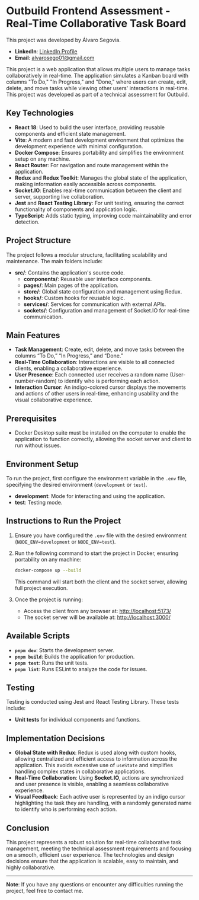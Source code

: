 
# Outbuild Frontend Assessment - Real-Time Collaborative Task Board

This project was developed by Álvaro Segovia.

- **LinkedIn**: [LinkedIn Profile](https://www.linkedin.com/in/alvarosego01/)
- **Email**: alvarosego01@gmail.com

This project is a web application that allows multiple users to manage tasks collaboratively in real-time. The application simulates a Kanban board with columns "To Do," "In Progress," and "Done," where users can create, edit, delete, and move tasks while viewing other users' interactions in real-time. This project was developed as part of a technical assessment for Outbuild.

## Key Technologies

- **React 18**: Used to build the user interface, providing reusable components and efficient state management.
- **Vite**: A modern and fast development environment that optimizes the development experience with minimal configuration.
- **Docker Compose**: Ensures portability and simplifies the environment setup on any machine.
- **React Router**: For navigation and route management within the application.
- **Redux** and **Redux Toolkit**: Manages the global state of the application, making information easily accessible across components.
- **Socket.IO**: Enables real-time communication between the client and server, supporting live collaboration.
- **Jest** and **React Testing Library**: For unit testing, ensuring the correct functionality of components and application logic.
- **TypeScript**: Adds static typing, improving code maintainability and error detection.

## Project Structure

The project follows a modular structure, facilitating scalability and maintenance. The main folders include:

- **src/**: Contains the application's source code.
  - **components/**: Reusable user interface components.
  - **pages/**: Main pages of the application.
  - **store/**: Global state configuration and management using Redux.
  - **hooks/**: Custom hooks for reusable logic.
  - **services/**: Services for communication with external APIs.
  - **sockets/**: Configuration and management of Socket.IO for real-time communication.

## Main Features

- **Task Management**: Create, edit, delete, and move tasks between the columns “To Do,” “In Progress,” and “Done.”
- **Real-Time Collaboration**: Interactions are visible to all connected clients, enabling a collaborative experience.
- **User Presence**: Each connected user receives a random name (User-number-random) to identify who is performing each action.
- **Interaction Cursor**: An indigo-colored cursor displays the movements and actions of other users in real-time, enhancing usability and the visual collaborative experience.

## Prerequisites

- Docker Desktop suite must be installed on the computer to enable the application to function correctly, allowing the socket server and client to run without issues.

## Environment Setup

To run the project, first configure the environment variable in the `.env` file, specifying the desired environment (`development` or `test`).

- **development**: Mode for interacting and using the application.
- **test**: Testing mode.

## Instructions to Run the Project

1. Ensure you have configured the `.env` file with the desired environment (`NODE_ENV=development` or `NODE_ENV=test`).
2. Run the following command to start the project in Docker, ensuring portability on any machine:

   ```bash
   docker-compose up --build
   ```

   This command will start both the client and the socket server, allowing full project execution.

3. Once the project is running:
   - Access the client from any browser at: [http://localhost:5173/](http://localhost:5173/)
   - The socket server will be available at: [http://localhost:3000/](http://localhost:3000/)

## Available Scripts

- **`pnpm dev`**: Starts the development server.
- **`pnpm build`**: Builds the application for production.
- **`pnpm test`**: Runs the unit tests.
- **`pnpm lint`**: Runs ESLint to analyze the code for issues.

## Testing

Testing is conducted using Jest and React Testing Library. These tests include:
- **Unit tests** for individual components and functions.

## Implementation Decisions

- **Global State with Redux**: Redux is used along with custom hooks, allowing centralized and efficient access to information across the application. This avoids excessive use of `useState` and simplifies handling complex states in collaborative applications.
- **Real-Time Collaboration**: Using **Socket.IO**, actions are synchronized and user presence is visible, enabling a seamless collaborative experience.
- **Visual Feedback**: Each active user is represented by an indigo cursor highlighting the task they are handling, with a randomly generated name to identify who is performing each action.

## Conclusion

This project represents a robust solution for real-time collaborative task management, meeting the technical assessment requirements and focusing on a smooth, efficient user experience. The technologies and design decisions ensure that the application is scalable, easy to maintain, and highly collaborative.

---

**Note**: If you have any questions or encounter any difficulties running the project, feel free to contact me.
